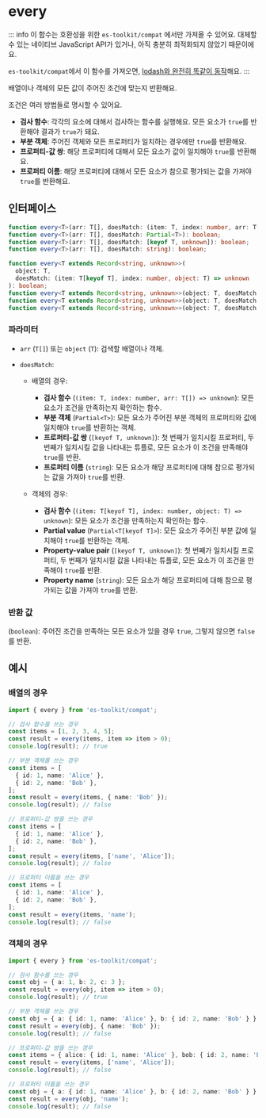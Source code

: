 # every

::: info
이 함수는 호환성을 위한 `es-toolkit/compat` 에서만 가져올 수 있어요. 대체할 수 있는 네이티브 JavaScript API가 있거나, 아직 충분히 최적화되지 않았기 때문이에요.

`es-toolkit/compat`에서 이 함수를 가져오면, [lodash와 완전히 똑같이 동작](../../../compatibility.md)해요.
:::

배열이나 객체의 모든 값이 주어진 조건에 맞는지 반환해요.

조건은 여러 방법들로 명시할 수 있어요.

- **검사 함수**: 각각의 요소에 대해서 검사하는 함수를 실행해요. 모든 요소가 `true`를 반환해야 결과가 `true`가 돼요.
- **부분 객체**: 주어진 객체와 모든 프로퍼티가 일치하는 경우에만 `true`를 반환해요.
- **프로퍼티-값 쌍**: 해당 프로퍼티에 대해서 모든 요소가 값이 일치해야 `true`를 반환해요.
- **프로퍼티 이름**: 해당 프로퍼티에 대해서 모든 요소가 참으로 평가되는 값을 가져야 `true`를 반환해요.

## 인터페이스

```typescript
function every<T>(arr: T[], doesMatch: (item: T, index: number, arr: T[]) => unknown): boolean;
function every<T>(arr: T[], doesMatch: Partial<T>): boolean;
function every<T>(arr: T[], doesMatch: [keyof T, unknown]): boolean;
function every<T>(arr: T[], doesMatch: string): boolean;

function every<T extends Record<string, unknown>>(
  object: T,
  doesMatch: (item: T[keyof T], index: number, object: T) => unknown
): boolean;
function every<T extends Record<string, unknown>>(object: T, doesMatch: Partial<T[keyof T]>): boolean;
function every<T extends Record<string, unknown>>(object: T, doesMatch: [keyof T, unknown]): boolean;
function every<T extends Record<string, unknown>>(object: T, doesMatch: string): boolean;
```

### 파라미터

- `arr` (`T[]`) 또는 `object` (`T`): 검색할 배열이나 객체.

- `doesMatch`:

  - 배열의 경우:

    - **검사 함수** (`(item: T, index: number, arr: T[]) => unknown`): 모든 요소가 조건을 만족하는지 확인하는 함수.
    - **부분 객체** (`Partial<T>`): 모든 요소가 주어진 부분 객체의 프로퍼티와 값에 일치해야 `true`를 반환하는 객체.
    - **프로퍼티-값 쌍** (`[keyof T, unknown]`): 첫 번째가 일치시킬 프로퍼티, 두 번째가 일치시킬 값을 나타내는 튜플로, 모든 요소가 이 조건을 만족해야 `true`를 반환.
    - **프로퍼티 이름** (`string`): 모든 요소가 해당 프로퍼티에 대해 참으로 평가되는 값을 가져야 `true`를 반환.

  - 객체의 경우:
    - **검사 함수** (`(item: T[keyof T], index: number, object: T) => unknown`): 모든 요소가 조건을 만족하는지 확인하는 함수.
    - **Partial value** (`Partial<T[keyof T]>`): 모든 요소가 주어진 부분 값에 일치해야 `true`를 반환하는 객체.
    - **Property-value pair** (`[keyof T, unknown]`): 첫 번째가 일치시킬 프로퍼티, 두 번째가 일치시킬 값을 나타내는 튜플로, 모든 요소가 이 조건을 만족해야 `true`를 반환.
    - **Property name** (`string`): 모든 요소가 해당 프로퍼티에 대해 참으로 평가되는 값을 가져야 `true`를 반환.

### 반환 값

(`boolean`): 주어진 조건을 만족하는 모든 요소가 있을 경우 `true`, 그렇지 않으면 `false`를 반환.

## 예시

### 배열의 경우

```typescript
import { every } from 'es-toolkit/compat';

// 검사 함수를 쓰는 경우
const items = [1, 2, 3, 4, 5];
const result = every(items, item => item > 0);
console.log(result); // true

// 부분 객체를 쓰는 경우
const items = [
  { id: 1, name: 'Alice' },
  { id: 2, name: 'Bob' },
];
const result = every(items, { name: 'Bob' });
console.log(result); // false

// 프로퍼티-값 쌍을 쓰는 경우
const items = [
  { id: 1, name: 'Alice' },
  { id: 2, name: 'Bob' },
];
const result = every(items, ['name', 'Alice']);
console.log(result); // false

// 프로퍼티 이름을 쓰는 경우
const items = [
  { id: 1, name: 'Alice' },
  { id: 2, name: 'Bob' },
];
const result = every(items, 'name');
console.log(result); // false
```

### 객체의 경우

```typescript
import { every } from 'es-toolkit/compat';

// 검사 함수를 쓰는 경우
const obj = { a: 1, b: 2, c: 3 };
const result = every(obj, item => item > 0);
console.log(result); // true

// 부분 객체를 쓰는 경우
const obj = { a: { id: 1, name: 'Alice' }, b: { id: 2, name: 'Bob' } };
const result = every(obj, { name: 'Bob' });
console.log(result); // false

// 프로퍼티-값 쌍을 쓰는 경우
const items = { alice: { id: 1, name: 'Alice' }, bob: { id: 2, name: 'Bob' } };
const result = every(items, ['name', 'Alice']);
console.log(result); // false

// 프로퍼티 이름을 쓰는 경우
const obj = { a: { id: 1, name: 'Alice' }, b: { id: 2, name: 'Bob' } };
const result = every(obj, 'name');
console.log(result); // false
```
